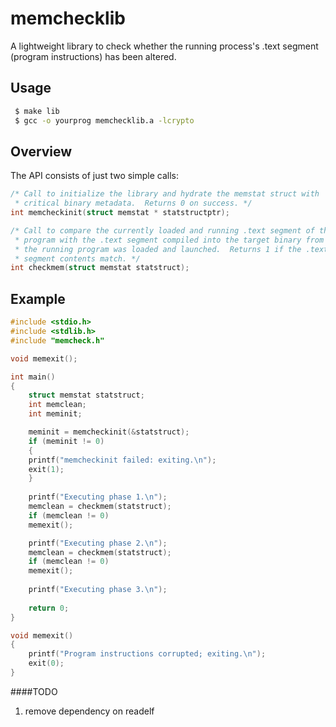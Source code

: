 # memchecklib

A lightweight library to check whether the running process's .text segment (program instructions) has been altered.

## Usage
```bash
 $ make lib
 $ gcc -o yourprog memchecklib.a -lcrypto

```


## Overview

The API consists of just two simple calls: 

```c
/* Call to initialize the library and hydrate the memstat struct with
 * critical binary metadata.  Returns 0 on success. */  
int memcheckinit(struct memstat * statstructptr);

/* Call to compare the currently loaded and running .text segment of the
 * program with the .text segment compiled into the target binary from which
 * the running program was loaded and launched.  Returns 1 if the .text 
 * segment contents match. */
int checkmem(struct memstat statstruct);

```


## Example
```c
#include <stdio.h>
#include <stdlib.h>
#include "memcheck.h"

void memexit();

int main()
{
    struct memstat statstruct;
    int memclean;
    int meminit;

    meminit = memcheckinit(&statstruct);
    if (meminit != 0)
    {
	printf("memcheckinit failed: exiting.\n");
	exit(1);
    }
    
    printf("Executing phase 1.\n");
    memclean = checkmem(statstruct);
    if (memclean != 0)
	memexit();

    printf("Executing phase 2.\n");
    memclean = checkmem(statstruct);
    if (memclean != 0)
	memexit();
    
    printf("Executing phase 3.\n");
    
    return 0;
}

void memexit()
{
    printf("Program instructions corrupted; exiting.\n");
    exit(0);	
}
```

####TODO
1. remove dependency on readelf
